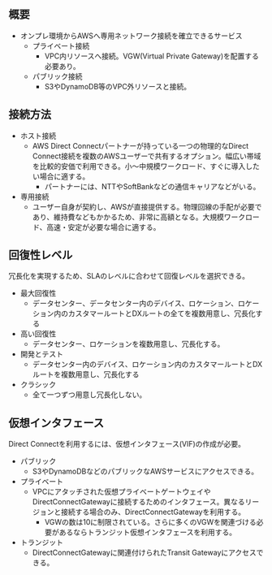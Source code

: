 ## 概要
- オンプレ環境からAWSへ専用ネットワーク接続を確立できるサービス
    - プライベート接続
        - VPC内リソースへ接続。VGW(Virtual Private Gateway)を配置する必要あり。
    - パブリック接続
        - S3やDynamoDB等のVPC外リソースと接続。

## 接続方法
- ホスト接続
    - AWS Direct Connectパートナーが持っている一つの物理的なDirect Connect接続を複数のAWSユーザーで共有するオプション。幅広い帯域を比較的安価で利用できる。小～中規模ワークロード、すぐに導入したい場合に適する。
        - パートナーには、NTTやSoftBankなどの通信キャリアなどがいる。
- 専用接続
    - ユーザー自身が契約し、AWSが直接提供する。物理回線の手配が必要であり、維持費などもかかるため、非常に高額となる。大規模ワークロード、高速・安定が必要な場合に適する。

## 回復性レベル
冗長化を実現するため、SLAのレベルに合わせて回復レベルを選択できる。
- 最大回復性
    - データセンター、データセンター内のデバイス、ロケーション、ロケーション内のカスタマールートとDXルートの全てを複数用意し、冗長化する
- 高い回復性
    - データセンター、ロケーションを複数用意し、冗長化する。
- 開発とテスト
    - データセンター内のデバイス、ロケーション内のカスタマールートとDXルートを複数用意し、冗長化する
- クラシック
    - 全て一つずつ用意し冗長化しない。

## 仮想インタフェース
Direct Connectを利用するには、仮想インタフェース(VIF)の作成が必要。
- パブリック
    - S3やDynamoDBなどのパブリックなAWSサービスにアクセスできる。
- プライベート
    - VPCにアタッチされた仮想プライベートゲートウェイやDirectConnectGatewayに接続するためのインタフェース。異なるリージョンと接続する場合のみ、DirectConnectGatewayを利用する。
        - VGWの数は10に制限されている。さらに多くのVGWを関連づける必要があるならトランジット仮想インタフェースを利用する。
- トランジット
    - DirectConnectGatewayに関連付けられたTransit Gatewayにアクセスできる。